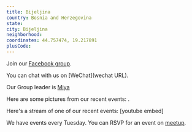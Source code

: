 ```yaml
---
title: Bijeljina
country: Bosnia and Herzegovina
state: 
city: Bijeljina
neighborhood: 
coordinates: 44.757474, 19.217891
plusCode:
---
```

Join our [Facebook group](https://www.facebook.com/groups/free.code.camp.bijeljina).

You can chat with us on [WeChat](wechat URL).

Our Group leader is [Miya](freecodecamp.org/miya)

Here are some pictures from our recent events:
![]().

Here's a stream of one of our recent events:
[youtube embed]

We have events every Tuesday. You can RSVP for an event on [meetup](meetupurl).
